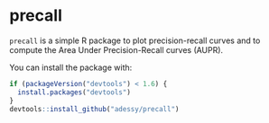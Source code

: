 precall
=======

`precall` is a simple R package to plot precision-recall curves and to compute the Area Under Precision-Recall curves (AUPR).

You can install the package with:

``` r
if (packageVersion("devtools") < 1.6) {
  install.packages("devtools")
}
devtools::install_github("adessy/precall")
```
